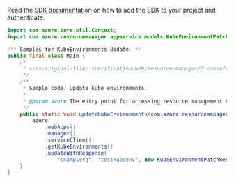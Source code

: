 Read the [SDK documentation](https://github.com/Azure/azure-sdk-for-java/blob/azure-resourcemanager_2.15.0/sdk/resourcemanager/azure-resourcemanager/README.md) on how to add the SDK to your project and authenticate.

```java
import com.azure.core.util.Context;
import com.azure.resourcemanager.appservice.models.KubeEnvironmentPatchResource;

/** Samples for KubeEnvironments Update. */
public final class Main {
    /*
     * x-ms-original-file: specification/web/resource-manager/Microsoft.Web/stable/2021-03-01/examples/KubeEnvironments_Update.json
     */
    /**
     * Sample code: Update kube environments.
     *
     * @param azure The entry point for accessing resource management APIs in Azure.
     */
    public static void updateKubeEnvironments(com.azure.resourcemanager.AzureResourceManager azure) {
        azure
            .webApps()
            .manager()
            .serviceClient()
            .getKubeEnvironments()
            .updateWithResponse(
                "examplerg", "testkubeenv", new KubeEnvironmentPatchResource().withStaticIp("1.2.3.4"), Context.NONE);
    }
}
```
